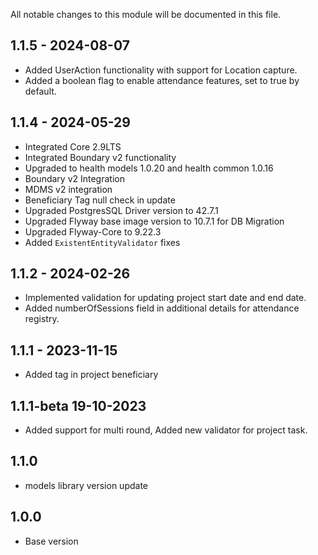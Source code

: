 All notable changes to this module will be documented in this file.

## 1.1.5 - 2024-08-07
- Added UserAction functionality with support for Location capture.
- Added a boolean flag to enable attendance features, set to true by default.

## 1.1.4 - 2024-05-29
- Integrated Core 2.9LTS
- Integrated Boundary v2 functionality
- Upgraded to health models 1.0.20 and health common 1.0.16
- Boundary v2 Integration
- MDMS v2 integration
- Beneficiary Tag null check in update
- Upgraded PostgresSQL Driver version to 42.7.1
- Upgraded Flyway base image version to 10.7.1 for DB Migration
- Upgraded Flyway-Core to 9.22.3
- Added `ExistentEntityValidator` fixes

## 1.1.2 - 2024-02-26
- Implemented validation for updating project start date and end date.
- Added numberOfSessions field in additional details for attendance registry.

## 1.1.1 - 2023-11-15
- Added tag in project beneficiary 

## 1.1.1-beta 19-10-2023
  - Added support for multi round, Added new validator for project task.

## 1.1.0
  - models library version update

## 1.0.0
  - Base version


